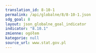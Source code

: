 ```yaml
---
translation_id: 8-10-1
permalink: /api/globalne/8/8-10-1.json
sdg_goal: 8
layout: json_globalne_goal_indicator
indicator: "8.10.1"
zmienne: ogółem
kategorie: null
source_url: www.stat.gov.pl
---
```

